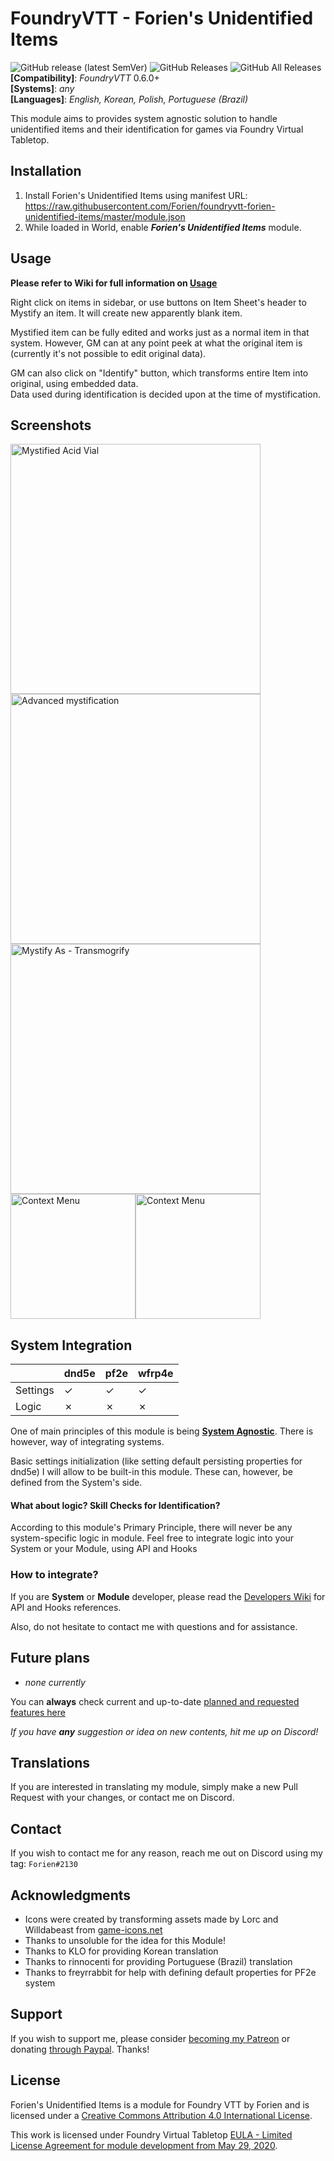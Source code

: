 # FoundryVTT - Forien's Unidentified Items
![GitHub release (latest SemVer)](https://img.shields.io/github/v/release/forien/foundryvtt-forien-unidentified-items?style=for-the-badge) 
![GitHub Releases](https://img.shields.io/github/downloads/Forien/foundryvtt-forien-unidentified-items/latest/total?style=for-the-badge) 
![GitHub All Releases](https://img.shields.io/github/downloads/Forien/foundryvtt-forien-unidentified-items/total?style=for-the-badge&label=Downloads+total)  
**[Compatibility]**: *FoundryVTT* 0.6.0+  
**[Systems]**: *any*  
**[Languages]**: *English, Korean, Polish, Portuguese (Brazil)*  

This module aims to provides system agnostic solution to handle unidentified items and their identification for games via Foundry Virtual Tabletop.

## Installation

1. Install Forien's Unidentified Items using manifest URL: https://raw.githubusercontent.com/Forien/foundryvtt-forien-unidentified-items/master/module.json
2. While loaded in World, enable **_Forien's Unidentified Items_** module.

## Usage

**Please refer to Wiki for full information on [Usage](https://github.com/Forien/foundryvtt-forien-unidentified-items/wiki#usage)**  

Right click on items in sidebar, or use buttons on Item Sheet's header to Mystify an item. It will create new apparently blank item.

Mystified item can be fully edited and works just as a normal item in that system. However, GM can at any point peek at what the original item is (currently it's not possible to edit original data).

GM can also click on "Identify" button, which transforms entire Item into original, using embedded data.  
Data used during identification is decided upon at the time of mystification.

## Screenshots 

<img src="https://i.gyazo.com/f862aa34e373c4c7f1e47adfb27e5bf6.png" alt="Mystified Acid Vial" width=400/><img src="https://i.gyazo.com/ee294dbe6fb2eeefe25c51ac9825b58f.png" alt="Advanced mystification" width=400/><br/><img src="https://i.gyazo.com/1c440fd3a3d4867d3c96fcd3bd2cb585.png" alt="Mystify As - Transmogrify" width=400/><img src="https://i.gyazo.com/9a8e32db257136af9fa728c57e05201b.png" alt="Context Menu" width=200/><img src="https://i.gyazo.com/c8d75fc3c6f205655f3eb14e59f661bb.png" alt="Context Menu" width=200/>

## System Integration

|            	| dnd5e 	| pf2e 	| wfrp4e 	|
|------------	|-------	|------	|--------	|
| Settings   	| ✓     	| ✓    	| ✓      	|
| Logic      	| ✗     	| ✗    	| ✗      	|

One of main principles of this module is being [**System Agnostic**](https://github.com/Forien/foundryvtt-forien-unidentified-items/wiki#1-completely-system-agnostic). There is however, way of integrating systems.

Basic settings initialization (like setting default persisting properties for dnd5e) I will allow to be built-in this module. These can, however, be defined from the System's side.

#### What about logic? Skill Checks for Identification?

According to this module's Primary Principle, there will never be any system-specific logic in module. Feel free to integrate logic into your System or your Module, using API and Hooks

### How to integrate?

If you are **System** or **Module** developer, please read the [Developers Wiki](https://github.com/Forien/foundryvtt-forien-unidentified-items/wiki/Developers) for API and Hooks references.

Also, do not hesitate to contact me with questions and for assistance. 

## Future plans

* _none currently_

You can **always** check current and up-to-date [planned and requested features here](https://github.com/Forien/foundryvtt-forien-unidentified-items/issues?q=is%3Aopen+is%3Aissue+label%3Aenhancement)

*If you have **any** suggestion or idea on new contents, hit me up on Discord!*

## Translations

If you are interested in translating my module, simply make a new Pull Request with your changes, or contact me on Discord.

## Contact

If you wish to contact me for any reason, reach me out on Discord using my tag: `Forien#2130`


## Acknowledgments

* Icons were created by transforming assets made by Lorc and Willdabeast from [game-icons.net](https://game-icons.net/)
* Thanks to unsoluble for the idea for this Module!
* Thanks to KLO for providing Korean translation
* Thanks to rinnocenti for providing Portuguese (Brazil) translation
* Thanks to freyrrabbit for help with defining default properties for PF2e system

## Support

If you wish to support me, please consider [becoming my Patreon](https://www.patreon.com/forien) or donating [through Paypal](https://www.paypal.com/cgi-bin/webscr?cmd=_s-xclick&hosted_button_id=6P2RRX7HVEMV2&source=url). Thanks!

## License

Forien's Unidentified Items is a module for Foundry VTT by Forien and is licensed under a [Creative Commons Attribution 4.0 International License](http://creativecommons.org/licenses/by/4.0/).

This work is licensed under Foundry Virtual Tabletop [EULA - Limited License Agreement for module development from May 29, 2020](https://foundryvtt.com/article/license/).
